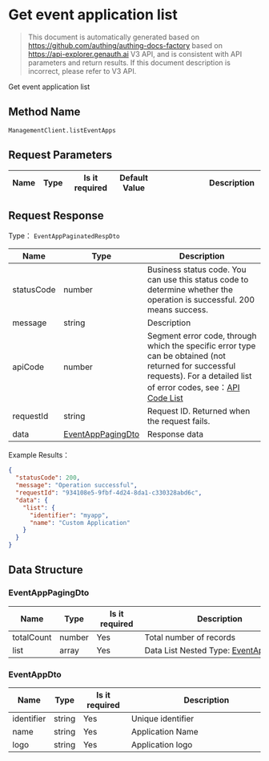 # Get event application list

<!--
Warning ⚠️:
Do not modify this document directly,
https://github.com/Authing/authing-docs-factory
Use this project to generate
-->

<LastUpdated />

> This document is automatically generated based on https://github.com/authing/authing-docs-factory based on https://api-explorer.genauth.ai V3 API, and is consistent with API parameters and return results. If this document description is incorrect, please refer to V3 API.

Get event application list

## Method Name

`ManagementClient.listEventApps`

## Request Parameters

| Name | Type | <div style="width:80px">Is it required</div> | <div style="width:60px">Default Value</div> | <div style="width:300px">Description</div> | <div style="width:200px">Example Value</div> |
| ---- | ---- | -------------------------------------------- | ------------------------------------------- | ------------------------------------------ | -------------------------------------------- |

## Request Response

Type： `EventAppPaginatedRespDto`

| Name       | Type                                               | Description                                                                                                                                                                                                                                                                                                                                       |
| ---------- | -------------------------------------------------- | ------------------------------------------------------------------------------------------------------------------------------------------------------------------------------------------------------------------------------------------------------------------------------------------------------------------------------------------------- |
| statusCode | number                                             | Business status code. You can use this status code to determine whether the operation is successful. 200 means success.                                                                                                                                                                                                                           |
| message    | string                                             | Description                                                                                                                                                                                                                                                                                                                                       |
| apiCode    | number                                             | Segment error code, through which the specific error type can be obtained (not returned for successful requests). For a detailed list of error codes, see：[API Code List](https://api-explorer.genauth.ai/?tag=group/%E5%BC%80%E5%8F%91%E5%87%86%E5%A4%87#tag/%E5%BC%80%E5%8F%91%E5%87%86%E5%A4%87/%E9%94%99%E8%AF%AF%E5%A4%84%E7%90%86/apiCode) |
| requestId  | string                                             | Request ID. Returned when the request fails.                                                                                                                                                                                                                                                                                                      |
| data       | <a href="#EventAppPagingDto">EventAppPagingDto</a> | Response data                                                                                                                                                                                                                                                                                                                                     |

Example Results：

```json
{
  "statusCode": 200,
  "message": "Operation successful",
  "requestId": "934108e5-9fbf-4d24-8da1-c330328abd6c",
  "data": {
    "list": {
      "identifier": "myapp",
      "name": "Custom Application"
    }
  }
}
```

## Data Structure

### <a id="EventAppPagingDto"></a> EventAppPagingDto

| Name       | Type   | <div style="width:80px">Is it required</div> | <div style="width:300px">Description</div>                     | <div style="width:200px">Example Value</div> |
| ---------- | ------ | -------------------------------------------- | -------------------------------------------------------------- | -------------------------------------------- |
| totalCount | number | Yes                                          | Total number of records                                        |                                              |
| list       | array  | Yes                                          | Data List Nested Type: <a href="#EventAppDto">EventAppDto</a>. |                                              |

### <a id="EventAppDto"></a> EventAppDto

| Name       | Type   | <div style="width:80px">Is it required</div> | <div style="width:300px">Description</div> | <div style="width:200px">Example Value</div> |
| ---------- | ------ | -------------------------------------------- | ------------------------------------------ | -------------------------------------------- |
| identifier | string | Yes                                          | Unique identifier                          | `myapp`                                      |
| name       | string | Yes                                          | Application Name                           | `Custom Application`                         |
| logo       | string | Yes                                          | Application logo                           |                                              |
